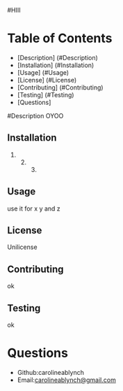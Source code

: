 #HIII 

# Table of Contents

* [Description] (#Description)
* [Installation] (#Installation)
* [Usage] (#Usage)
* [License] (#License)
* [Contributing] (#Contributing)
* [Testing] (#Testing)
* [Questions]

#Description
OYOO 
## Installation
1. 2. 3.
## Usage
use it for x y and z
## License 
Unilicense
## Contributing 
ok 
## Testing 
ok

# Questions 
* Github:carolineablynch
* Email:carolineablynch@gmail.com
